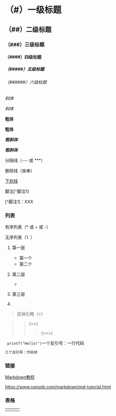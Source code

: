 # （#）一级标题

## （##）二级标题

### （###）三级标题

#### （####）四级标题

##### （#####）五级标题

###### （######）六级标题

*斜体*

_斜体_

**粗体**

__粗体__

***粗斜体***

___粗斜体___

分隔线（--- 或 ***）

删除线（~~文本~~）

<u>下划线</u>

脚注[^脚注1]

[^脚注1]：XXX

### 列表

有序列表（* 或 + 或 -）

无序列表（1. ）

1. 第一层

   - 第一个

   * 第二个

2. 第二层

   * 

3. 第三层

   >
   >
   >

4. 

> 区块引用（>）

> > (>>)
> >
> > > (>>>)

` printf("Hello!")`一个反引号：一行代码

```C
三个反引号：代码块
```

### 链接

[Markdown教程](https://www.runoob.com/markdown/md-tutorial.html)

<https://www.runoob.com/markdown/md-tutorial.html>

### 表格

|      |      |      |
| ---- | ---- | ---- |
|      |      |      |



